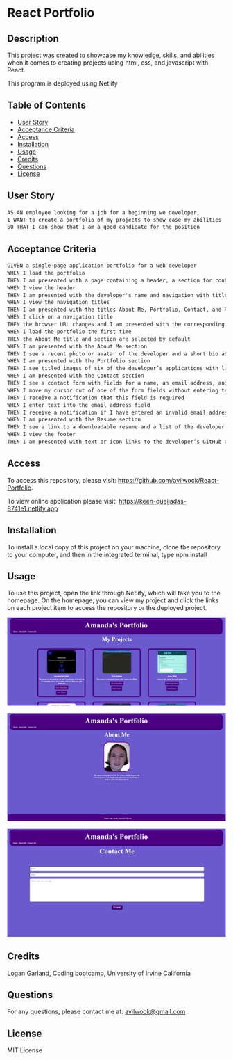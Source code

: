 # React Portfolio

## Description

This project was created to showcase my knowledge, skills, and abilities when it comes to creating projects using html, css, and javascript with React.

This program is deployed using Netlify

## Table of Contents

- [User Story](#user-story)
- [Acceptance Criteria](#acceptance-criteria)
- [Access](#access)
- [Installation](#installation)
- [Usage](#usage)
- [Credits](#credits)
- [Questions](#questions)
- [License](#license)


## User Story
```md
AS AN employee looking for a job for a beginning we developer,
I WANT to create a portfolio of my projects to show case my abilities
SO THAT I can show that I am a good candidate for the position
```

## Acceptance Criteria

```md
GIVEN a single-page application portfolio for a web developer
WHEN I load the portfolio
THEN I am presented with a page containing a header, a section for content, and a footer
WHEN I view the header
THEN I am presented with the developer's name and navigation with titles corresponding to different sections of the portfolio
WHEN I view the navigation titles
THEN I am presented with the titles About Me, Portfolio, Contact, and Resume, and the title corresponding to the current section is highlighted
WHEN I click on a navigation title
THEN the browser URL changes and I am presented with the corresponding section below the navigation and that title is highlighted
WHEN I load the portfolio the first time
THEN the About Me title and section are selected by default
WHEN I am presented with the About Me section
THEN I see a recent photo or avatar of the developer and a short bio about them
WHEN I am presented with the Portfolio section
THEN I see titled images of six of the developer’s applications with links to both the deployed applications and the corresponding GitHub repositories
WHEN I am presented with the Contact section
THEN I see a contact form with fields for a name, an email address, and a message
WHEN I move my cursor out of one of the form fields without entering text
THEN I receive a notification that this field is required
WHEN I enter text into the email address field
THEN I receive a notification if I have entered an invalid email address
WHEN I am presented with the Resume section
THEN I see a link to a downloadable resume and a list of the developer’s proficiencies
WHEN I view the footer
THEN I am presented with text or icon links to the developer’s GitHub and LinkedIn profiles, and their profile on a third platform (Stack Overflow, Twitter)
```


## Access

To access this repository, please visit: https://github.com/avilwock/React-Portfolio. 

To view online application please visit: https://keen-queijadas-8741e1.netlify.app


## Installation

To install a local copy of this project on your machine, clone the repository to your computer, and then in the integrated terminal, type npm install

## Usage

To use this project, open the link through Netlify, which will take you to the homepage. On the homepage, you can view my project and click the links on each project item to access the repository or the deployed project.

![alt text](images/ReactPortfolio1.png) 

![alt text](images/ReactPortfolio2.png) 

![alt text](images/ReactPortfolio3.png)

## Credits

Logan Garland, Coding bootcamp, University of Irvine California

## Questions

For any questions, please contact me at: avilwock@gmail.com

## License

MIT License